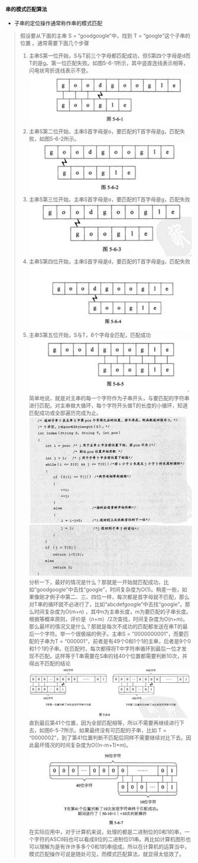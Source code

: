 #### 串的模式匹配算法
- 子串的定位操作通常称作串的模式匹配

> 假设要从下面的主串 S = “goodgoogle”中，找到 T = “google”这个子串的位置 。通常需要下面几个步骤
> 1. 主串S第一位开始，S与T前三个字母都匹配成功，但S第四个字母是d而T的是g。第一位匹配失败。如图5-6-1所示，其中竖直连线表示相等，闪电状弯折连线表示不登。
> ![enter description here][1]
> 2. 主串S第二位开始，主串S首字母是o，要匹配的T首字母是g，匹配失败，如图5-6-2所示。
> ![enter description here][2]
> 3. 主串S第三位开始，主串S首字母是o，要匹配的T首字母是g，匹配失败
> ![enter description here][3]
> 4. 主串S第四位开始，主串S首字母是d，要匹配的T首字母是g，匹配失败
> ![enter description here][4]
> 5. 主串S第五位开始，S与T，6个字母全匹配，匹配成功
> ![enter description here][5]
> 简单地说，就是对主串的每一个字符作为子串开头，与要匹配的字符串进行匹配。对主串做大循环，每个字符开头做T的长度的小循环，知道匹配成功或全部遍历完成为止。
> ![enter description here][6]
> ![enter description here][7]
> 分析一下，最好的情况是什么？那就是一开始就匹配成功，比如“goodgoogle”中去找“google”，时间复杂度为O(1)。稍差一些，如果像刚才例子中第二、三、四位一样，每次都是首字母就不匹配，那么对T串的循环就不必进行了，比如“abcdefgoogle”中去找“google”。那么时间复杂度为O(m+n)
，其中n为主串长度，m为要匹配的子串长度。根据等概率原则，评价是（n+m）/2次查找，时间复杂度为O(n+m)。
> 那么最坏的情况又是什么？那就是每次不成功的匹配都发送在串T的最后一个字符。举一个很极端的例子。主串S = "0000000001"，而要匹配的子串为T = “000001”，前者是有49个0和1个1的主串，后者是9个0和1个1的子串。在匹配时，每次都得将T中字符串循环到最后一位才发现不匹配。这样等于T串需要在S串的钱40个位置都需要判断10次，并得出不匹配的结论
> ![enter description here][8]
> 直到最后第41个位置，因为全部匹配相等，所以不需要再继续进行下去，如图6-5-7所示。如果最终没有可匹配的子串，比如 T = “0000002”，到了第41位置判断不匹配后同样不需要继续对比下去。因此最坏情况的时间复杂度为O((n-m+1)*m)。
> ![enter description here][9]
> 在实际应用中，对于计算机来说，处理的都是二进制位的0和1的串，一个字符的ASCII码也可以看成8位的二进制位01串。再比如计算机图形也可以理解为是有许许多多个0和1的串组成。所以在计算机的运算当中，模式匹配操作可说是随处可见，而模式匹配算法，就显得太低效了。


  [1]: ./images/1510731546178.jpg
  [2]: ./images/1510731596172.jpg
  [3]: ./images/1510731630745.jpg
  [4]: ./images/1510731688938.jpg
  [5]: ./images/1510731721728.jpg
  [6]: ./images/1510731891912.jpg
  [7]: ./images/1510731902041.jpg
  [8]: ./images/1510732364280.jpg
  [9]: ./images/1510732484056.jpg